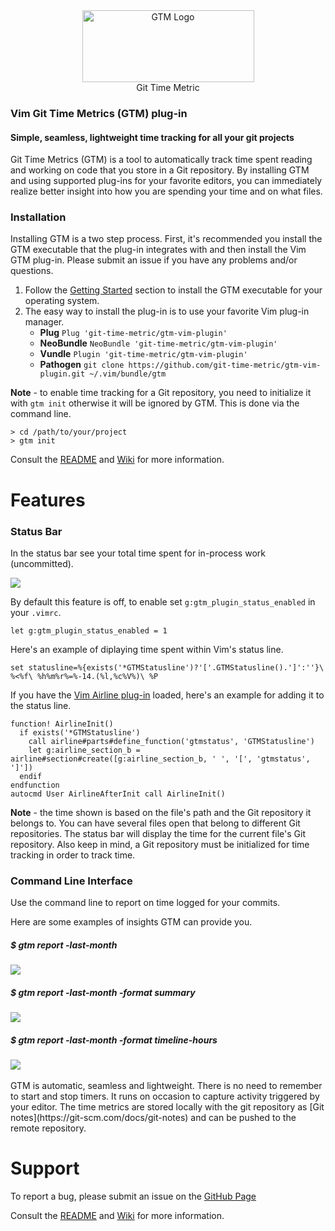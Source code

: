 <div align="center"><img src="https://cloud.githubusercontent.com/assets/630550/19619834/43c460dc-9835-11e6-8652-1c8fff91cf02.png" alt="GTM Logo" height="115" width="275"></div>
<div align="center">Git Time Metric</div>

### Vim Git Time Metrics (GTM) plug-in

#### Simple, seamless, lightweight time tracking for all your git projects

Git Time Metrics (GTM) is a tool to automatically track time spent reading and working on code that you store in a Git repository. By installing GTM and using supported plug-ins for your favorite editors, you can immediately realize better insight into how you are spending your time and on what files.

### Installation

Installing GTM is a two step process.  First, it's recommended you install the GTM executable that the plug-in integrates with and then install the Vim GTM plug-in.  Please submit an issue if you have any problems and/or questions.

1. Follow the [Getting Started](https://github.com/git-time-metric/gtm/blob/master/README.md) section to install the GTM executable for your operating system.
2. The easy way to install the plug-in is to use your favorite Vim plug-in manager.
    - **Plug** `Plug 'git-time-metric/gtm-vim-plugin'`
    - **NeoBundle** `NeoBundle 'git-time-metric/gtm-vim-plugin'`
    - **Vundle** `Plugin 'git-time-metric/gtm-vim-plugin'`
    - **Pathogen** `git clone https://github.com/git-time-metric/gtm-vim-plugin.git ~/.vim/bundle/gtm`

**Note** - to enable time tracking for a Git repository, you need to initialize it with `gtm init` otherwise it will be ignored by GTM. This is done via the command line.
```
> cd /path/to/your/project
> gtm init
```

Consult the [README](https://github.com/git-time-metric/gtm/blob/master/README.md) and [Wiki](https://github.com/git-time-metric/gtm/wiki) for more information.

# Features

### Status Bar

In the status bar see your total time spent for in-process work (uncommitted).

![](https://cloud.githubusercontent.com/assets/630550/16716726/7d8f60c6-46ca-11e6-957b-cdd987466d9d.png)

By default this feature is off, to enable set `g:gtm_plugin_status_enabled` in your `.vimrc`.

```
let g:gtm_plugin_status_enabled = 1
```

Here's an example of diplaying time spent within Vim's status line.

```
set statusline=%{exists('*GTMStatusline')?'['.GTMStatusline().']':''}\ %<%f\ %h%m%r%=%-14.(%l,%c%V%)\ %P
```

If you have the [Vim Airline plug-in](https://github.com/vim-airline/vim-airline) loaded, here's an example for adding it to the status line.
```
function! AirlineInit()
  if exists('*GTMStatusline')
    call airline#parts#define_function('gtmstatus', 'GTMStatusline')
    let g:airline_section_b = airline#section#create([g:airline_section_b, ' ', '[', 'gtmstatus', ']'])
  endif
endfunction
autocmd User AirlineAfterInit call AirlineInit()
```

**Note** - the time shown is based on the file's path and the Git repository it belongs to. You can have several files open that belong to different Git repositories. The status bar will display the time for the current file's Git repository.  Also keep in mind, a Git repository must be initialized for time tracking in order to track time.

### Command Line Interface

Use the command line to report on time logged for your commits.

Here are some examples of insights GTM can provide you.

##### $ gtm report -last-month
<div><img src="https://cloud.githubusercontent.com/assets/630550/21582250/8a03f9dc-d015-11e6-8f77-548ef7314bf7.png"></div>

##### $ gtm report -last-month -format summary
<div><img src="https://cloud.githubusercontent.com/assets/630550/21582252/8f85b738-d015-11e6-8c70-beed7e7b3254.png"></div>

##### $ gtm report -last-month -format timeline-hours
<div><img src="https://cloud.githubusercontent.com/assets/630550/21582253/91f6226e-d015-11e6-897c-6042111e6a6a.png"></div> </br>
GTM is automatic, seamless and lightweight.  There is no need to remember to start and stop timers.  It runs on occasion to capture activity triggered by your editor.  The time metrics are stored locally with the git repository as [Git notes](https://git-scm.com/docs/git-notes) and can be pushed to the remote repository. 

# Support

To report a bug, please submit an issue on the [GitHub Page](https://github.com/git-time-metric/gtm-vim-plugin/issues)

Consult the [README](https://github.com/git-time-metric/gtm/blob/master/README.md) and [Wiki](https://github.com/git-time-metric/gtm/wiki) for more information.
